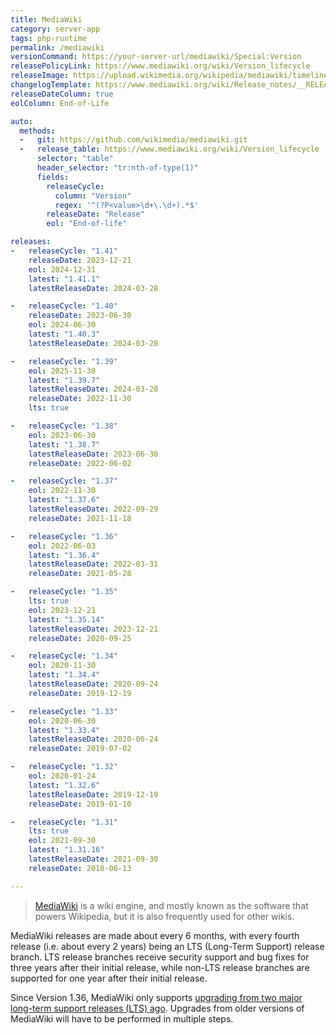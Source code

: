 ```yaml
---
title: MediaWiki
category: server-app
tags: php-runtime
permalink: /mediawiki
versionCommand: https://your-server-url/mediawiki/Special:Version
releasePolicyLink: https://www.mediawiki.org/wiki/Version_lifecycle
releaseImage: https://upload.wikimedia.org/wikipedia/mediawiki/timeline/llebggzr6u9gj415qxtfcde01ij1mcd.png
changelogTemplate: https://www.mediawiki.org/wiki/Release_notes/__RELEASE_CYCLE__
releaseDateColumn: true
eolColumn: End-of-Life

auto:
  methods:
  -   git: https://github.com/wikimedia/mediawiki.git
  -   release_table: https://www.mediawiki.org/wiki/Version_lifecycle
      selector: "table"
      header_selector: "tr:nth-of-type(1)"
      fields:
        releaseCycle:
          column: "Version"
          regex: '^(?P<value>\d+\.\d+).*$'
        releaseDate: "Release"
        eol: "End-of-life"

releases:
-   releaseCycle: "1.41"
    releaseDate: 2023-12-21
    eol: 2024-12-31
    latest: "1.41.1"
    latestReleaseDate: 2024-03-28

-   releaseCycle: "1.40"
    releaseDate: 2023-06-30
    eol: 2024-06-30
    latest: "1.40.3"
    latestReleaseDate: 2024-03-28

-   releaseCycle: "1.39"
    eol: 2025-11-30
    latest: "1.39.7"
    latestReleaseDate: 2024-03-28
    releaseDate: 2022-11-30
    lts: true

-   releaseCycle: "1.38"
    eol: 2023-06-30
    latest: "1.38.7"
    latestReleaseDate: 2023-06-30
    releaseDate: 2022-06-02

-   releaseCycle: "1.37"
    eol: 2022-11-30
    latest: "1.37.6"
    latestReleaseDate: 2022-09-29
    releaseDate: 2021-11-18

-   releaseCycle: "1.36"
    eol: 2022-06-03
    latest: "1.36.4"
    latestReleaseDate: 2022-03-31
    releaseDate: 2021-05-28

-   releaseCycle: "1.35"
    lts: true
    eol: 2023-12-21
    latest: "1.35.14"
    latestReleaseDate: 2023-12-21
    releaseDate: 2020-09-25

-   releaseCycle: "1.34"
    eol: 2020-11-30
    latest: "1.34.4"
    latestReleaseDate: 2020-09-24
    releaseDate: 2019-12-19

-   releaseCycle: "1.33"
    eol: 2020-06-30
    latest: "1.33.4"
    latestReleaseDate: 2020-06-24
    releaseDate: 2019-07-02

-   releaseCycle: "1.32"
    eol: 2020-01-24
    latest: "1.32.6"
    latestReleaseDate: 2019-12-19
    releaseDate: 2019-01-10

-   releaseCycle: "1.31"
    lts: true
    eol: 2021-09-30
    latest: "1.31.16"
    latestReleaseDate: 2021-09-30
    releaseDate: 2018-06-13

---
```


> [MediaWiki](https://mediawiki.org) is a wiki engine, and mostly known as the software that powers
> Wikipedia, but it is also frequently used for other wikis.

MediaWiki releases are made about every 6 months, with every fourth release (i.e. about every 2
years) being an LTS (Long-Term Support) release branch. LTS release branches receive security
support and bug fixes for three years after their initial release, while non-LTS release branches
are supported for one year after their initial release.

Since Version 1.36, MediaWiki only supports [upgrading from two major long-term support releases
(LTS) ago](https://phabricator.wikimedia.org/T259771 "RFC: Drop support for older database upgrades on MediaWiki Phabricator").
Upgrades from older versions of MediaWiki will have to be performed in multiple steps.

